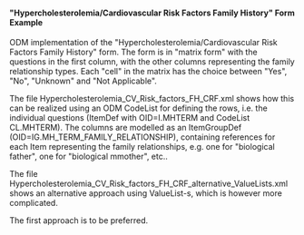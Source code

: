 #### "Hypercholesterolemia/Cardiovascular Risk Factors Family History" Form Example

ODM implementation of the "Hypercholesterolemia/Cardiovascular Risk Factors Family History" form.
The form is in "matrix form" with the questions in the first column, with the other columns representing the family relationship types.
Each "cell" in the matrix has the choice between "Yes", "No", "Unknown" and "Not Applicable".

The file Hypercholesterolemia_CV_Risk_factors_FH_CRF.xml shows how this can be realized using an ODM CodeList for defining the rows, i.e. the individual questions (ItemDef with OID=I.MHTERM and CodeList CL.MHTERM).
The columns are modelled as an ItemGroupDef (OID=IG.MH_TERM_FAMILY_RELATIONSHIP), containing references for each Item representing the family relationships, e.g. one for "biological father", one for "biological mmother", etc..

The file Hypercholesterolemia_CV_Risk_factors_FH_CRF_alternative_ValueLists.xml shows an alternative approach using ValueList-s, which is however more complicated.

The first approach is to be preferred.
